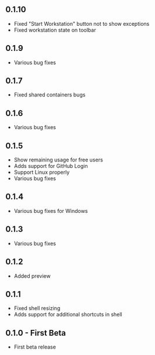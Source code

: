 ## 0.1.10
* Fixed "Start Workstation" button not to show exceptions
* Fixed workstation state on toolbar

## 0.1.9
* Various bug fixes

## 0.1.7
* Fixed shared containers bugs

## 0.1.6
* Various bug fixes

## 0.1.5
* Show remaining usage for free users
* Adds support for GitHub Login
* Support Linux properly
* Various bug fixes

## 0.1.4
* Various bug fixes for Windows

## 0.1.3
* Various bug fixes

## 0.1.2
* Added preview

## 0.1.1
* Fixed shell resizing
* Adds support for additional shortcuts in shell

## 0.1.0 - First Beta
* First beta release
